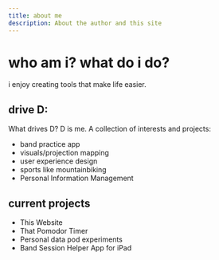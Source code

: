 ```yaml
---
title: about me
description: About the author and this site
---
```


# who am i? what do i do? 

i enjoy creating tools that make life easier.

<section>

## drive D:
What drives D? D is me. A collection of interests and projects:

- band practice app
- visuals/projection mapping
- user experience design
- sports like mountainbiking
- Personal Information Management

</section>

<section>

## current projects
- This Website
- That Pomodor Timer
- Personal data pod experiments
- Band Session Helper App for iPad

</section>